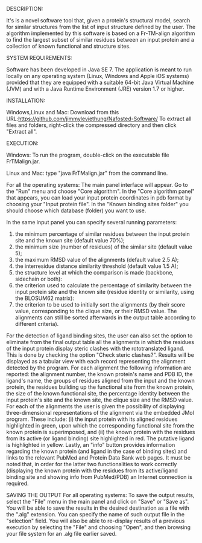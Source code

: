 
DESCRIPTION:

It's is a novel software tool that, given a protein's structural model, search for similar structures from the list of input structure defined by the user.
The algorithm implemented by this software is based on a Fr-TM-align algorithm to find the largest subset of similar residues between an input protein and a collection of known functional and structure sites. 


SYSTEM REQUIREMENTS:

Software has been developed in Java SE 7. The application is meant to run locally on any operating system (Linux, Windows and Apple iOS systems) provided that they are equipped with a suitable 64-bit Java Virtual Machine (JVM) and with a Java Runtime Environment (JRE) version 1.7 or higher.


INSTALLATION:

Windows,Linux and Mac:
Download from this URL:https://github.com/jimmyleviethung/Nafosted-Software/
To extract all files and folders, right-click the compressed directory and then click "Extract all".

EXECUTION:

Windows:
To run the program, double-click on the executable file FrTMalign.jar. 

Linux and Mac:
type "java FrTMalign.jar" from the command line.

For all the operating systems:
The main panel interface will appear. Go to the "Run" menu and choose "Core algorithm". In the "Core algorithm panel" that appears, you can load your input protein coordinates in pdb format by choosing your "Input protein file".
In the "Known binding sites folder" you should choose which database (folder) you want to use.

In the same input panel you can specify several running parameters:
1) the minimum percentage of similar residues between the input protein site and the known site (default value 70%);
2) the minimum size (number of residues) of the similar site (default value 5);
3) the maximum RMSD value of the alignments (default value 2.5 A);
4) the interresidue distance similarity threshold (default value 1.5 A);
5) the structure level at which the comparison is made (backbone, sidechain or both):
6) the criterion used to calculate the percentage of similarity between the input protein site and the known site (residue identity or similarity, using the BLOSUM62 matrix):
7) the criterion to be used to initially sort the alignments (by their score value, corresponding to the clique size, or their RMSD value. The alignments can still be sorted afterwards in the output table according to different criteria).

For the detection of ligand binding sites, the user can also set the option to eliminate from the final output table all the alignments in which the residues of the input protein display steric clashes with the rototranslated ligand. This is done by checking the option "Check steric clashes?".
Results will be displayed as a tabular view with each record representing the alignment detected by the program. For each alignment the following information are reported: 
the alignment number, the known protein's name and PDB ID, the ligand's name, the groups of residues aligned from the input and the known protein, the residues building up the functional site from the known protein, the size of the known functional site, the percentage identity between the input protein's site and the known site, the clique size and the RMSD value.
For each of the alignments the user is given the possibility of displaying three-dimensional representations of the alignment via the embedded JMol program. These include: (i) the input protein with its aligned residues highlighted in green, upon which the corresponding functional site from the known protein is superimposed, and (ii) the known protein with the residues from its active (or ligand binding) site highlighted in red. The putative ligand is highlighted in yellow.
Lastly, an "info" button provides information regarding the known protein (and ligand in the case of binding sites) and links to the relevant PubMed and Protein Data Bank web pages.
It must be noted that, in order for the latter two functionalities to work correctly (displaying the known protein with the residues from its active/ligand binding site and showing info from PubMed/PDB) an Internet connection is required.

SAVING THE OUTPUT
For all operating systems:
To save the output results, select the "File" menu in the main panel and click on "Save" or "Save as". You will be able to save the results in the desired destination as a file with the ".alg" extension. You can specify the name of such output file in the "selection" field. You will also be able to re-display results of a previous execution by selecting the "File" and choosing "Open", and then browsing your file system for an .alg file earlier saved.
